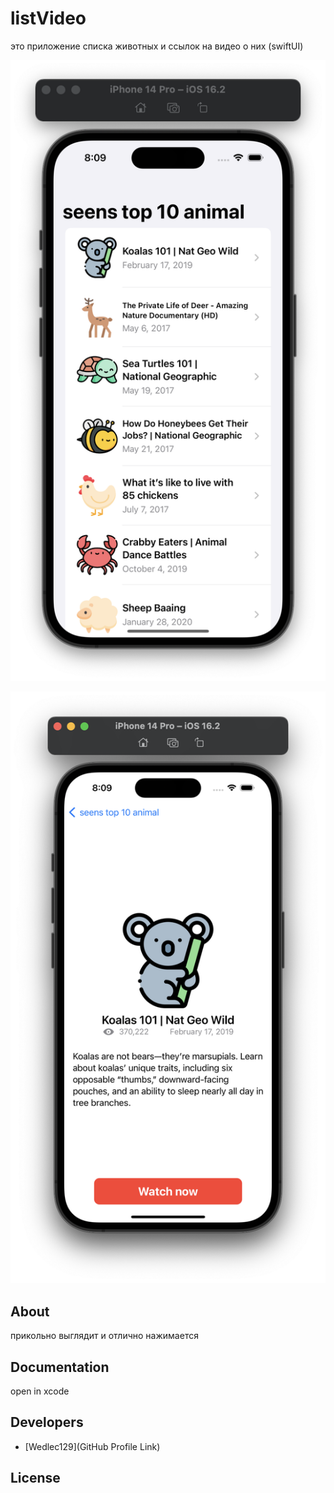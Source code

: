 # listVideo





это приложение списка животных и ссылок на видео о них
(swiftUI)




<p align="center">
      <img src="https://github.com/Wedlec129/listVideo/blob/main/1.png" width="726">
<p align="center">
      <img src="https://github.com/Wedlec129/listVideo/blob/main/2.png" width="726">


## About

прикольно выглядит и отлично нажимается

## Documentation

open in xcode 

## Developers

- [Wedlec129](GitHub Profile Link)

## License

